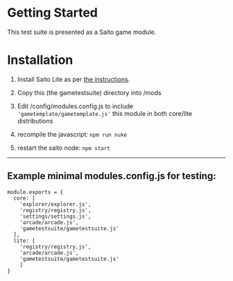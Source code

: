 
# Getting Started

This test suite is presented as a Saito game module.

# Installation

1. Install Saito Lite as per [the instructions](https://org.saito.tech/installation-instructions/).

1. Copy this (the gametestsuite) directory into /mods

1. Edit /config/modules.config.js to include ```'gametemplate/gametemplate.js'``` this module in both core/lite distributions<br />

1. recompile the javascript: ```npm run nuke```

1. restart the saito node: ```npm start```


---
## Example minimal modules.config.js for testing:

```
module.exports = {
  core: [
    'explorer/explorer.js',
    'registry/registry.js',
    'settings/settings.js',
    'arcade/arcade.js',
    'gametestsuite/gametestsuite.js'
  ],
  lite: [
    'registry/registry.js',
    'arcade/arcade.js',
	'gametestsuite/gametestsuite.js'
    ]
}
```
